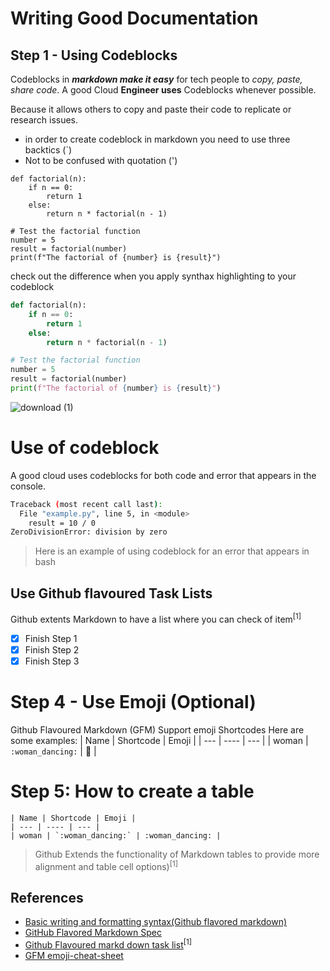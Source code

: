 # Writing Good Documentation

## Step 1 - Using Codeblocks

Codeblocks in ***markdown make it easy*** for tech people to *copy, paste, share code*.
A good Cloud __Engineer uses__ Codeblocks whenever possible.

Because it allows others to copy and paste their code to replicate or research issues.

- in order to create codeblock in markdown you need to use three backtics (`)
-  Not to be confused with quotation (')


```
def factorial(n):
    if n == 0:
        return 1
    else:
        return n * factorial(n - 1)

# Test the factorial function
number = 5
result = factorial(number)
print(f"The factorial of {number} is {result}")

```

check out the difference when you apply synthax highlighting to your codeblock

```python
def factorial(n):
    if n == 0:
        return 1
    else:
        return n * factorial(n - 1)

# Test the factorial function
number = 5
result = factorial(number)
print(f"The factorial of {number} is {result}")

```

![download (1)](https://github.com/Alechenu14/github-docs-example/assets/145616713/f7a5c119-3134-4362-8f6d-92d5a9596594)

# Use of codeblock

A good cloud uses codeblocks for both code and error that appears in the console.

```bash
Traceback (most recent call last):
  File "example.py", line 5, in <module>
    result = 10 / 0
ZeroDivisionError: division by zero

```

> Here is an example of using codeblock for an error that appears in bash

## Use Github flavoured Task Lists

Github extents Markdown to have a list where you can check of item<sup>[1]</sup>

- [x] Finish Step 1
- [x] Finish Step 2
- [x] Finish Step 3

# Step 4 - Use Emoji (Optional)
Github Flavoured Markdown  (GFM) Support emoji Shortcodes
Here are some examples:
| Name | Shortcode | Emoji |
| --- | ---- | --- |
| woman | `:woman_dancing:` | :woman_dancing: |

# Step 5: How to create a table

```
| Name | Shortcode | Emoji |
| --- | ---- | --- |
| woman | `:woman_dancing:` | :woman_dancing: |

```
> Github Extends the functionality of Markdown tables to provide more alignment and table cell options)<sup>[1]</sup>


## References
- [Basic writing and formatting syntax(Github flavored markdown)](https://docs.github.com/en/get-started/writing-on-github/getting-started-with-writing-and-formatting-on-github/basic-writing-and-formatting-syntax)
- [GitHub Flavored Markdown Spec](https://github.github.com/gfm/)
- [Github Flavoured markd down task list](https://docs.github.com/en/get-started/writing-on-github/getting-started-with-writing-and-formatting-on-github/basic-writing-and-formatting-syntax#task-lists)<sup>[1]</sup>
- [GFM emoji-cheat-sheet](https://github.com/ikatyang/emoji-cheat-sheet)
